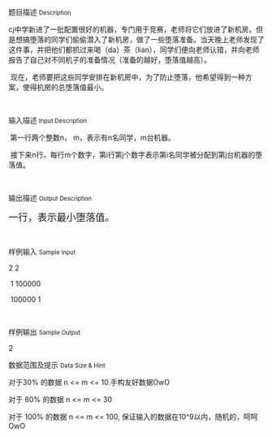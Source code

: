<div class="panel panel-default">
<div class="area-title">
<span>
题目描述
<small>Description</small>
</span></div>
<div class="panel-body">

<p><span style="">cj</span><span style="">中学新进了一批配置很好的机器，专门用于竞赛，老师将它们放进了新机房。但是想搞堕落的同学们偷偷潜入了新机房，做了一些堕落准备。当天晚上老师发现了这件事，并把他们都抓过来喝（</span><span style="">da</span><span style="">）茶（</span><span style="">lian</span><span style="">），同学们便向老师认错，并向老师报告了自己对不同机子的准备情况（准备的越好，堕落值越高）。</span></p><p><span style=""> </span><span style="">现在，老师要把这些同学安排在新机房中，为了防止堕落，他希望得到一种方案，使得机房的总堕落值最小。</span></p><p><br></p>

</div>
</div>

<div class="panel panel-default">
<div class="area-title">
<span>
输入描述
<small>Input Description</small>
</span></div>
<div class="panel-body">
<p><strong><span style=""> </span></strong><span style="">第一行两个整数</span><span style="">n</span><span style="">，</span><span style=""> m</span><span style="">，表示有</span><span style="">n</span><span style="">名同学，</span><span style="">m</span><span style="">台机器。</span></p><p><span style=""> </span><span style="">接下来</span><span style="">n</span><span style="">行，每行</span><span style="">m</span><span style="">个数字，第</span><span style="">i</span><span style="">行第</span><span style="">j</span><span style="">个数字表示第</span><span style="">i</span><span style="">名同学被分配到第</span><span style="">j</span><span style="">台机器的堕落值。</span></p><p><br></p>

</div>
</div>
<div  class="panel panel-default">
<div class="area-title">
<span>
输出描述
<small>Output Description</small>
</span></div>
<div class="panel-body">

<p><span style="font-size:19px;font-family:宋体">一行，表示最小堕落值。</span></p><p><br/></p>

</div>
</div>


<div class="panel panel-default">
<div class="area-title">
<span>
样例输入
<small>Sample Input</small>
</span></div>
<div class="panel-body">
<p><span style="">2 2</span></p><p><span style=""> 1 100000</span></p><p><span style=""> 100000 1</span></p><p><br></p>

</div>
</div>

<div class="panel panel-default">
<div class="area-title">
<span>
样例输出
<small>Sample Output</small>
</span></div>
<div class="panel-body">
<p>2</p>

</div>
</div>

<div class="panel panel-default">
<div class="area-title">
<span>
数据范围及提示
<small>Data Size & Hint</small>
</span></div>
<div class="panel-body">
<p><span style="">对于</span><span style="">30% </span><span style="">的数据</span><span style=""> n &lt;= m &lt;= 10.手构友好数据OwO</span></p><p><span style="">对于</span><span style=""> 60% </span><span style="">的数据</span><span style=""> n &lt;= m &lt;= 30</span></p><p><span style="">对于</span><span style=""> 100% </span><span style="">的数据</span><span style=""> n &lt;= m &lt;= 100, </span><span style="">保证输入的数据在</span><span style="">10^9</span><span style="">以内，随机的，呵呵OwO</span></p><p><br></p>
</div>
</div>